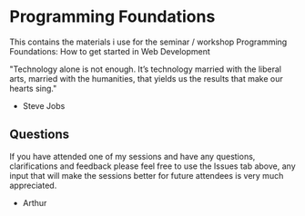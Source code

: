 # Programming Foundations

This contains the materials i use for the seminar / workshop Programming Foundations: How to get started in Web Development

"Technology alone is not enough. It’s technology married with the liberal arts, married with the humanities, that yields us the results that make our hearts sing."

- Steve Jobs







## Questions 

If you have attended one of my sessions and have any questions, clarifications and feedback please feel free to use the Issues tab above, any input that will make the sessions better for future attendees is very much appreciated.

- Arthur
